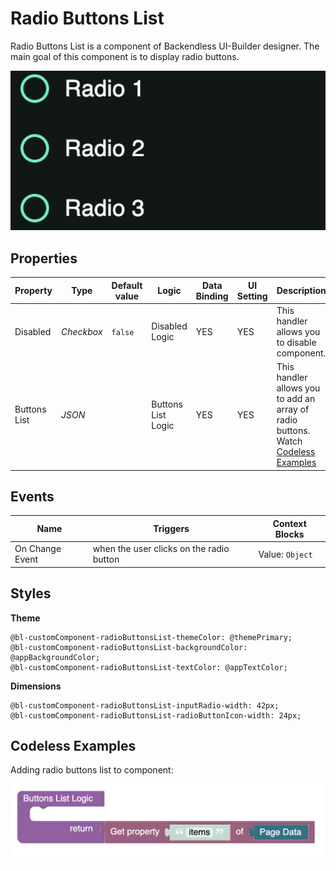 # Radio Buttons List
Radio Buttons List is a component of Backendless UI-Builder designer. The main goal of this component is to display radio buttons.

<p align="center">
  <img src="./thumbnail.png" alt="main thumbnail" width="780"/>
</p>

## Properties

| Property      | Type           | Default value | Logic               | Data Binding | UI Setting | Description                                                                                    |
|---------------|----------------|---------------|---------------------|--------------|------------|------------------------------------------------------------------------------------------------|
| Disabled      | *Checkbox*     | `false`       | Disabled Logic      | YES          | YES        | This handler allows you to disable component.                                                  |
| Buttons List  | *JSON*         |               | Buttons List Logic  | YES          | YES        | This handler allows you to add an array of radio buttons. Watch [Codeless Examples](#Examples) |

## Events

| Name                    | Triggers                                 | Context Blocks                                                         |
|-------------------------|------------------------------------------|------------------------------------------------------------------------|
| On Change Event         | when the user clicks on the radio button | Value: `Object`                                                        |

## Styles

**Theme**
````
@bl-customComponent-radioButtonsList-themeColor: @themePrimary;
@bl-customComponent-radioButtonsList-backgroundColor: @appBackgroundColor;
@bl-customComponent-radioButtonsList-textColor: @appTextColor;
````

**Dimensions**
````
@bl-customComponent-radioButtonsList-inputRadio-width: 42px;
@bl-customComponent-radioButtonsList-radioButtonIcon-width: 24px;
````

## <a name="Examples"></a> Codeless Examples

Adding radio buttons list to component:

![markers example](./example-images/adding-radio-buttons.png)
